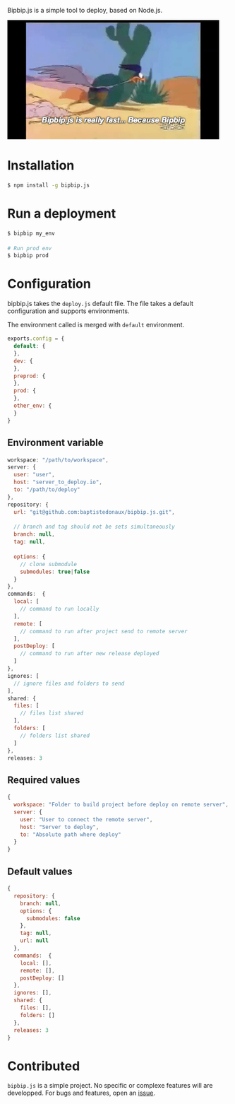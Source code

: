 Bipbip.js is a simple tool to deploy, based on Node.js.

![Bipbip.js](logo.gif)

# Installation

```bash
$ npm install -g bipbip.js
```

# Run a deployment

```bash
$ bipbip my_env

# Run prod env
$ bipbip prod
```

# Configuration

bipbip.js takes the ```deploy.js``` default file. The file takes a default configuration and supports environments.

The environment called is merged with ```default``` environment.

```javascript
exports.config = {
  default: {
  },
  dev: {
  },
  preprod: {
  },
  prod: {
  },
  other_env: {
  }
}
```

## Environment variable

```javascript
workspace: "/path/to/workspace",
server: {
  user: "user",
  host: "server_to_deploy.io",
  to: "/path/to/deploy"
},
repository: {
  url: "git@github.com:baptistedonaux/bipbip.js.git",

  // branch and tag should not be sets simultaneously
  branch: null,
  tag: null,
  
  options: {
    // clone submodule
    submodules: true|false
  }
},
commands:  {
  local: [
    // command to run locally
  ],
  remote: [
    // command to run after project send to remote server
  ],
  postDeploy: [
    // command to run after new release deployed
  ]
},
ignores: [
  // ignore files and folders to send
],
shared: {
  files: [
    // files list shared
  ],
  folders: [
    // folders list shared
  ]
},
releases: 3
```

## Required values

```javascript
{
  workspace: "Folder to build project before deploy on remote server",
  server: {
    user: "User to connect the remote server",
    host: "Server to deploy",
    to: "Absolute path where deploy"
  }
}
```

## Default values

```javascript
{
  repository: {
    branch: null,
    options: {
      submodules: false
    },
    tag: null,
    url: null
  },
  commands:  {
    local: [],
    remote: [],
    postDeploy: []
  },
  ignores: [],
  shared: {
    files: [],
    folders: []
  },
  releases: 3
}
```

# Contributed

```bipbip.js``` is a simple project. No specific or complexe features will are developped. For bugs and features, open an [issue](https://github.com/baptistedonaux/bipbip.js/issues).